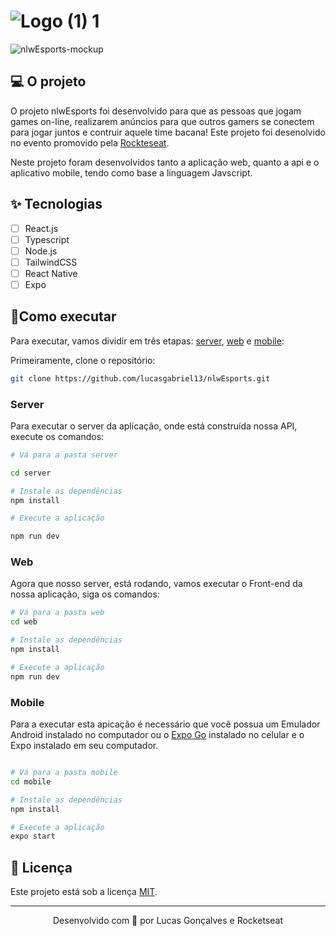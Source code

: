# ![Logo (1) 1](https://user-images.githubusercontent.com/44211093/191263941-70d1ca5c-5970-4b67-ac63-8a8a60161a61.png)

![nlwEsports-mockup](https://user-images.githubusercontent.com/44211093/191263715-4ad2afd7-229d-4814-9ef7-cecc9e7a1d04.png)

## 💻 O projeto

O projeto nlwEsports foi desenvolvido para que as pessoas que jogam games on-line, realizarem anúncios para que outros gamers se conectem para jogar juntos e 
contruir aquele time bacana! Este projeto foi desenolvido no evento promovido pela [Rockteseat](https://rocketseat.com.br/).

Neste projeto foram desenvolvidos tanto a aplicação web, quanto a api e o aplicativo mobile, tendo como base a linguagem Javscript.

## ✨ Tecnologias

- [ ] React.js
- [ ] Typescript
- [ ] Node.js
- [ ] TailwindCSS
- [ ] React Native
- [ ] Expo

## 🚀Como executar

Para executar, vamos dividir em três etapas: [server](https://github.com/lucasgabriel13/nlwEsports/new/main?readme=1#server), [web](https://github.com/lucasgabriel13/nlwEsports/new/main?readme=1#web) e [mobile](https://github.com/lucasgabriel13/nlwEsports/new/main?readme=1#mobile):

Primeiramente, clone o repositório:
```bash
git clone https://github.com/lucasgabriel13/nlwEsports.git
```

### Server
Para executar o server da aplicação, onde está construída nossa API, execute os comandos:

```bash
# Vá para a pasta server

cd server

# Instale as dependências
npm install

# Execute a aplicação

npm run dev

```

### Web
Agora que nosso server, está rodando, vamos executar o Front-end da nossa aplicação, siga os comandos:

```bash
# Vá para a pasta web
cd web

# Instale as dependências
npm install

# Execute a aplicação
npm run dev
```

### Mobile
Para a executar esta apicação é necessário que você possua um Emulador Android instalado no computador ou o [Expo Go](https://expo.dev/client) instalado no celular e o Expo instalado em seu computador.

```bash

# Vá para a pasta mobile
cd mobile

# Instale as dependências
npm install

# Execute a aplicação
expo start

```

## 📕 Licença
Este projeto está sob a licença [MIT](https://github.com/lucasgabriel13/nlwEsports/blob/main/LICENCE).

---

<p align="center">Desenvolvido com 💜 por Lucas Gonçalves e Rocketseat</p>
